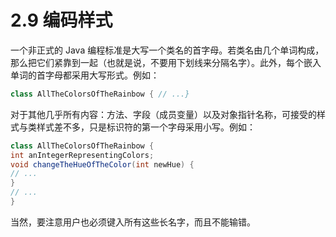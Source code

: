 # 2.9 编码样式

一个非正式的 Java 编程标准是大写一个类名的首字母。若类名由几个单词构成，那么把它们紧靠到一起（也就是说，不要用下划线来分隔名字）。此外，每个嵌入单词的首字母都采用大写形式。例如：

```java
class AllTheColorsOfTheRainbow { // ...}
```

对于其他几乎所有内容：方法、字段（成员变量）以及对象指针名称，可接受的样式与类样式差不多，只是标识符的第一个字母采用小写。例如：

```java
class AllTheColorsOfTheRainbow {
int anIntegerRepresentingColors;
void changeTheHueOfTheColor(int newHue) {
// ...
}
// ...
}
```

当然，要注意用户也必须键入所有这些长名字，而且不能输错。
